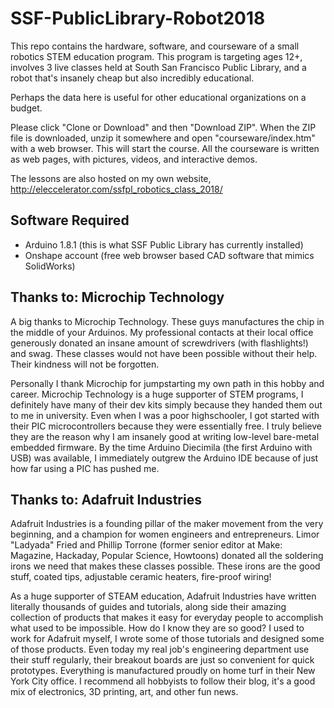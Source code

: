 # SSF-PublicLibrary-Robot2018

This repo contains the hardware, software, and courseware of a small robotics STEM education program. This program is targeting ages 12+, involves 3 live classes held at South San Francisco Public Library, and a robot that's insanely cheap but also incredibly educational.

Perhaps the data here is useful for other educational organizations on a budget.

Please click "Clone or Download" and then "Download ZIP". When the ZIP file is downloaded, unzip it somewhere and open "courseware/index.htm" with a web browser. This will start the course. All the courseware is written as web pages, with pictures, videos, and interactive demos.

The lessons are also hosted on my own website, http://eleccelerator.com/ssfpl_robotics_class_2018/

## Software Required

- Arduino 1.8.1 (this is what SSF Public Library has currently installed)
- Onshape account (free web browser based CAD software that mimics SolidWorks)

## Thanks to: Microchip Technology

A big thanks to Microchip Technology.  These guys manufactures the chip in the middle of your Arduinos. My professional contacts at their local office generously donated an insane amount of screwdrivers (with flashlights!) and swag. These classes would not have been possible without their help. Their kindness will not be forgotten.

Personally I thank Microchip for jumpstarting my own path in this hobby and career. Microchip Technology is a huge supporter of STEM programs, I definitely have many of their dev kits simply because they handed them out to me in university. Even when I was a poor highschooler, I got started with their PIC microcontrollers because they were essentially free. I truly believe they are the reason why I am insanely good at writing low-level bare-metal embedded firmware. By the time Arduino Diecimila (the first Arduino with USB) was available, I immediately outgrew the Arduino IDE because of just how far using a PIC has pushed me.

## Thanks to: Adafruit Industries

Adafruit Industries is a founding pillar of the maker movement from the very beginning, and a champion for women engineers and entrepreneurs. Limor "Ladyada" Fried and Phillip Torrone (former senior editor at Make: Magazine, Hackaday, Popular Science, Howtoons) donated all the soldering irons we need that makes these classes possible. These irons are the good stuff, coated tips, adjustable ceramic heaters, fire-proof wiring!

As a huge supporter of STEAM education, Adafruit Industries have written literally thousands of guides and tutorials, along side their amazing collection of products that makes it easy for everyday people to accomplish what used to be impossible. How do I know they are so good? I used to work for Adafruit myself, I wrote some of those tutorials and designed some of those products. Even today my real job's engineering department use their stuff regularly, their breakout boards are just so convenient for quick prototypes. Everything is manufactured proudly on home turf in their New York City office. I recommend all hobbyists to follow their blog, it's a good mix of electronics, 3D printing, art, and other fun news.